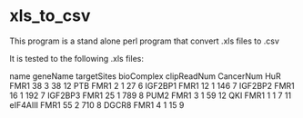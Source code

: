 # xls_to_csv
This program is a stand alone perl program that convert .xls files to .csv

It is tested to the following .xls files:

name	geneName	targetSites	bioComplex	clipReadNum	CancerNum
HuR	FMR1	38	3	38	12
PTB	FMR1	2	1	27	6
IGF2BP1	FMR1	12	1	146	7
IGF2BP2	FMR1	16	1	192	7
IGF2BP3	FMR1	25	1	789	8
PUM2	FMR1	3	1	59	12
QKI	FMR1	1	1	7	11
eIF4AIII	FMR1	55	2	710	8
DGCR8	FMR1	4	1	15	9

